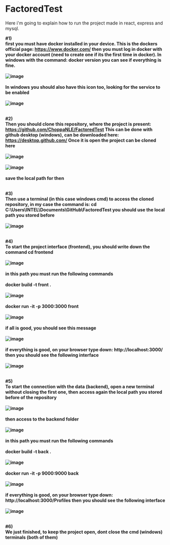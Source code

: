 # FactoredTest
Here i'm going to explain how to run the project made in react, express and mysql.

<b>#1)<br/> first you must have docker installed in your device. This is the dockers official page: https://www.docker.com/ 
then you must log in docker with your docker account (need to create one if its the first time in docker). In windows with the command: docker version 
you can see if everything is fine. <br /><br />
![image](https://user-images.githubusercontent.com/69688188/228666929-c5a9703a-22ed-46fb-ad76-d654ad6f1eee.png) <br /><br />
In windows you should also have this icon too, looking for the service to be enabled <br /><br />
 ![image](https://user-images.githubusercontent.com/69688188/228667463-b99ed8d4-cfaa-4768-8327-32043b519bdc.png) <br /><br />

<b>#2)<br/> Then you should clone this repository, where the project is present: https://github.com/ChoppaNLE/FactoredTest
This can be done with github desktop (windows), can be downloaded here: https://desktop.github.com/
Once it is open the project can be cloned here <br /><br />
![image](https://user-images.githubusercontent.com/69688188/228669845-1507fdb5-a5e7-4d9f-8127-4ce574a5d4de.png) <br /><br />
![image](https://user-images.githubusercontent.com/69688188/228670442-ad8dddb2-4101-47d8-b442-9f5730895510.png) <br /><br />
save the local path for then <br /><br />

<b>#3)<br/> Then use a terminal (in this case windows cmd) to access the cloned repository, in my case the command is: cd C:\Users\INTEL\Documents\GitHub\FactoredTest
you should use the local path you stored before <br /><br />
![image](https://user-images.githubusercontent.com/69688188/228671287-68df8e82-dee6-4004-9edb-6211db1c4885.png) <br /><br />

<b>#4)<br/> To start the project interface (frontend), you should write down the command cd frontend <br /><br />
![image](https://user-images.githubusercontent.com/69688188/228673604-c09b7627-973b-4db8-961a-aa5378dfcb74.png) <br /><br />
in this path you must run the following commands  <br /><br />
docker build -t front . <br /><br />
![image](https://user-images.githubusercontent.com/69688188/228674021-2b5ebdcf-3250-43ce-926c-a51bbceea2dd.png) <br /><br />
docker run -it -p 3000:3000 front <br /><br />
![image](https://user-images.githubusercontent.com/69688188/228674384-de64f884-4c56-47f7-8547-82bd5db9f71d.png) <br /><br />
if all is good, you should see this message <br /><br />
![image](https://user-images.githubusercontent.com/69688188/228674740-38b9d360-7e2e-4e7e-a871-c7f803dd4d68.png) <br /><br />
if everything is good, on your browser type down: http://localhost:3000/ then you should see the following interface <br /><br />
![image](https://user-images.githubusercontent.com/69688188/228675395-956f081b-526a-48f0-9ac2-150d164ee9bc.png) <br /><br />

<b>#5)<br/> To start the connection with the data (backend), open a new terminal without closing the first one, then access again the local path you stored before of the repository <br /><br />
![image](https://user-images.githubusercontent.com/69688188/228676377-924fee6e-d207-4e65-bdaf-63ea9db508e8.png) <br /><br />
then access to the backend folder <br /><br />
![image](https://user-images.githubusercontent.com/69688188/228676460-8376e683-c68c-4e70-8a08-d5bf58663337.png) <br /><br />
in this path you must run the following commands <br /><br />
docker build -t back . <br /><br />
![image](https://user-images.githubusercontent.com/69688188/228676694-2be837a7-b89f-4bde-a6fa-92cc4c36d46d.png) <br /> <br />
docker run -it -p 9000:9000 back <br /><br />
![image](https://user-images.githubusercontent.com/69688188/228676779-faa428f5-e192-44c6-9c93-8f0b4598641a.png) <br /><br />
if everything is good, on your browser type down: http://localhost:3000/Profiles then you should see the following interface <br /><br />
![image](https://user-images.githubusercontent.com/69688188/228676913-be68452d-57ca-4b36-9c18-400a45c74676.png) <br /><br />

<b>#6)<br/> We just finished, to keep the project open, dont close the cmd (windows) terminals (both of them) <br /><br />
